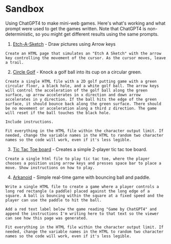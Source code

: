 # Sandbox 

Using ChatGPT4 to make mini-web games. Here's what's working and what prompt were used to get the games written. Note that ChatGPT4 is non-deterministic, so you might get different results using the same prompts. 

1. [Etch-A-Sketch](https://it33.github.io/sandbox/etchasketch.html) - Draw pictures using Arrow keys 

```
Create an HTML page that simulates an "Etch A Sketch" with the arrow key controlling the movement of the cursor. As the cursor moves, leave a trail.
```

2. [Circle Golf](https://it33.github.io/sandbox/golf5.html) - Knock a golf ball into its cup on a circular green. 

```
Create a single HTML file with a 2D golf putting game with a green circular floor, a black hole, and a white golf ball. The arrow keys will control the acceleration of the golf ball along the green surface, up arrow accelerates in x direction and down arrow accelerates in y direction. If the ball hits the edge of the green surface, it should bounce back along the green surface. There should be no movement or acceleration along a third z direction. The game will reset if the ball touches the black hole.

Include instructions.

Fit everything in the HTML file within the character output limit. If needed, change the variable names in the HTML to random two character names so the code will work, even if it's less legible.
```
3. [Tic Tac Toe board](https://it33.github.io/sandbox/tictactoe.html) - Creates a simple 2-player tic tac toe board.

```
Create a single html file to play tic tac toe, where the player chooses a position using arrow keys and presses space bar to place a move. Show instructions on how to play.
```

4. [Arkanoid](https://it33.github.io/sandbox/arkanoid.html) - Simple real-time game with bouncing ball and paddle. 

```
Write a single HTML file to create a game where a player controls a long red rectangle (a paddle) placed against the long edge of a square. A ball is bouncing within the square at a fixed speed and the player can use the paddle to hit the ball.

Add a red text label below the game reading "Game by ChatGPT4" and append the instructions I'm writing here to that text so the viewer can see how this page was generated.

Fit everything in the HTML file within the character output limit. If needed, change the variable names in the HTML to random two character names so the code will work, even if it's less legible.
```
